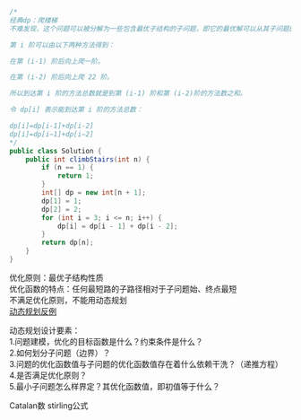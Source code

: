 ```java  
/*
经典dp：爬楼梯
不难发现，这个问题可以被分解为一些包含最优子结构的子问题，即它的最优解可以从其子问题的最优解来有效地构建，我们可以使用动态规划来解决这一问题。

第 i 阶可以由以下两种方法得到：

在第 (i-1) 阶后向上爬一阶。

在第 (i-2) 阶后向上爬 22 阶。

所以到达第 i 阶的方法总数就是到第 (i-1) 阶和第 (i-2)阶的方法数之和。

令 dp[i] 表示能到达第 i 阶的方法总数：

dp[i]=dp[i-1]+dp[i-2]
dp[i]=dp[i−1]+dp[i−2]
*/
public class Solution {
    public int climbStairs(int n) {
        if (n == 1) {
            return 1;
        }
        int[] dp = new int[n + 1];
        dp[1] = 1;
        dp[2] = 2;
        for (int i = 3; i <= n; i++) {
            dp[i] = dp[i - 1] + dp[i - 2];
        }
        return dp[n];
    }
}
```



优化原则：最优子结构性质  
优化函数的特点：任何最短路的子路径相对于子问题始、终点最短  
不满足优化原则，不能用动态规划  
[动态规划反例](https://github.com/STUFelix/Felix_Algorithm/blob/master/image/%E6%9C%80%E4%BC%98%E5%8C%96%E5%8E%9F%E5%88%99.jpg)  

动态规划设计要素：  
1.问题建模，优化的目标函数是什么？约束条件是什么？  
2.如何划分子问题（边界）？  
3.问题的优化函数值与子问题的优化函数值存在着什么依赖干洗？（递推方程）  
4.是否满足优化原则？  
5.最小子问题怎么样界定？其优化函数值，即初值等于什么？  

Catalan数 stirling公式  
